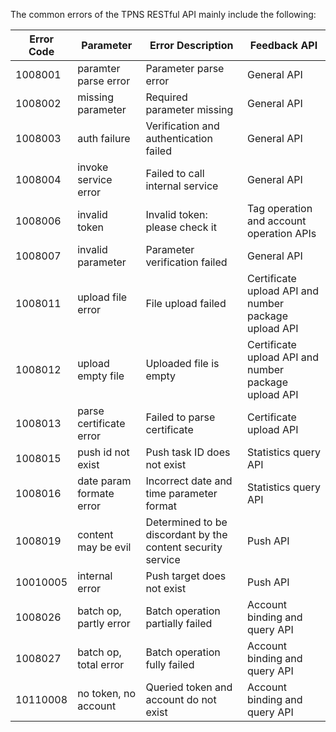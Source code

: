 The common errors of the TPNS RESTful API mainly include the following:

| Error Code | Parameter | Error Description | Feedback API |
| --- | --- | --- | --- |
|       1008001 | paramter parse error | Parameter parse error | General API |
| 1008002 | missing parameter | Required parameter missing | General API |
| 1008003 | auth failure | Verification and authentication failed | General API |
| 1008004 | invoke service error | Failed to call internal service | General API |
| 1008006 | invalid token | Invalid token: please check it | Tag operation and account operation APIs |
| 1008007 | invalid parameter | Parameter verification failed | General API |
| 1008011 | upload file error | File upload failed | Certificate upload API and number package upload API |
| 1008012 | upload empty file | Uploaded file is empty | Certificate upload API and number package upload API |
| 1008013 | parse certificate error | Failed to parse certificate | Certificate upload API |
| 1008015 | push id not exist | Push task ID does not exist | Statistics query API |
| 1008016 | date param formate error | Incorrect date and time parameter format | Statistics query API |
| 1008019 | content may be evil | Determined to be discordant by the content security service | Push API |
| 10010005 | internal error | Push target does not exist | Push API |
| 1008026 | batch op, partly error | Batch operation partially failed | Account binding and query API |
| 1008027 | batch op, total error | Batch operation fully failed | Account binding and query API |
| 10110008 | no token, no account  | Queried token and account do not exist | Account binding and query API |
